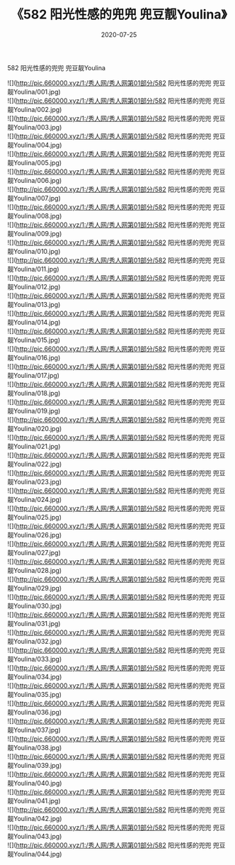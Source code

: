 ﻿---
layout: post
title:  《582 阳光性感的兜兜 兜豆靓Youlina》
date:   2020-07-25
img: http://pic.660000.xyz/1:/秀人网/秀人网第01部分/582 阳光性感的兜兜 兜豆靓Youlina/000.jpg
categories: [美女, 清纯, 唯美]
---

582 阳光性感的兜兜 兜豆靓Youlina

  ![](http://pic.660000.xyz/1:/秀人网/秀人网第01部分/582 阳光性感的兜兜 兜豆靓Youlina/001.jpg) <br> ![](http://pic.660000.xyz/1:/秀人网/秀人网第01部分/582 阳光性感的兜兜 兜豆靓Youlina/002.jpg) <br> ![](http://pic.660000.xyz/1:/秀人网/秀人网第01部分/582 阳光性感的兜兜 兜豆靓Youlina/003.jpg) <br> ![](http://pic.660000.xyz/1:/秀人网/秀人网第01部分/582 阳光性感的兜兜 兜豆靓Youlina/004.jpg) <br> ![](http://pic.660000.xyz/1:/秀人网/秀人网第01部分/582 阳光性感的兜兜 兜豆靓Youlina/005.jpg) <br> ![](http://pic.660000.xyz/1:/秀人网/秀人网第01部分/582 阳光性感的兜兜 兜豆靓Youlina/006.jpg) <br> ![](http://pic.660000.xyz/1:/秀人网/秀人网第01部分/582 阳光性感的兜兜 兜豆靓Youlina/007.jpg) <br> ![](http://pic.660000.xyz/1:/秀人网/秀人网第01部分/582 阳光性感的兜兜 兜豆靓Youlina/008.jpg) <br> ![](http://pic.660000.xyz/1:/秀人网/秀人网第01部分/582 阳光性感的兜兜 兜豆靓Youlina/009.jpg) <br> ![](http://pic.660000.xyz/1:/秀人网/秀人网第01部分/582 阳光性感的兜兜 兜豆靓Youlina/010.jpg) <br> ![](http://pic.660000.xyz/1:/秀人网/秀人网第01部分/582 阳光性感的兜兜 兜豆靓Youlina/011.jpg) <br> ![](http://pic.660000.xyz/1:/秀人网/秀人网第01部分/582 阳光性感的兜兜 兜豆靓Youlina/012.jpg) <br> ![](http://pic.660000.xyz/1:/秀人网/秀人网第01部分/582 阳光性感的兜兜 兜豆靓Youlina/013.jpg) <br> ![](http://pic.660000.xyz/1:/秀人网/秀人网第01部分/582 阳光性感的兜兜 兜豆靓Youlina/014.jpg) <br> ![](http://pic.660000.xyz/1:/秀人网/秀人网第01部分/582 阳光性感的兜兜 兜豆靓Youlina/015.jpg) <br> ![](http://pic.660000.xyz/1:/秀人网/秀人网第01部分/582 阳光性感的兜兜 兜豆靓Youlina/016.jpg) <br> ![](http://pic.660000.xyz/1:/秀人网/秀人网第01部分/582 阳光性感的兜兜 兜豆靓Youlina/017.jpg) <br> ![](http://pic.660000.xyz/1:/秀人网/秀人网第01部分/582 阳光性感的兜兜 兜豆靓Youlina/018.jpg) <br> ![](http://pic.660000.xyz/1:/秀人网/秀人网第01部分/582 阳光性感的兜兜 兜豆靓Youlina/019.jpg) <br> ![](http://pic.660000.xyz/1:/秀人网/秀人网第01部分/582 阳光性感的兜兜 兜豆靓Youlina/020.jpg) <br> ![](http://pic.660000.xyz/1:/秀人网/秀人网第01部分/582 阳光性感的兜兜 兜豆靓Youlina/021.jpg) <br> ![](http://pic.660000.xyz/1:/秀人网/秀人网第01部分/582 阳光性感的兜兜 兜豆靓Youlina/022.jpg) <br> ![](http://pic.660000.xyz/1:/秀人网/秀人网第01部分/582 阳光性感的兜兜 兜豆靓Youlina/023.jpg) <br> ![](http://pic.660000.xyz/1:/秀人网/秀人网第01部分/582 阳光性感的兜兜 兜豆靓Youlina/024.jpg) <br> ![](http://pic.660000.xyz/1:/秀人网/秀人网第01部分/582 阳光性感的兜兜 兜豆靓Youlina/025.jpg) <br> ![](http://pic.660000.xyz/1:/秀人网/秀人网第01部分/582 阳光性感的兜兜 兜豆靓Youlina/026.jpg) <br> ![](http://pic.660000.xyz/1:/秀人网/秀人网第01部分/582 阳光性感的兜兜 兜豆靓Youlina/027.jpg) <br> ![](http://pic.660000.xyz/1:/秀人网/秀人网第01部分/582 阳光性感的兜兜 兜豆靓Youlina/028.jpg) <br> ![](http://pic.660000.xyz/1:/秀人网/秀人网第01部分/582 阳光性感的兜兜 兜豆靓Youlina/029.jpg) <br> ![](http://pic.660000.xyz/1:/秀人网/秀人网第01部分/582 阳光性感的兜兜 兜豆靓Youlina/030.jpg) <br> ![](http://pic.660000.xyz/1:/秀人网/秀人网第01部分/582 阳光性感的兜兜 兜豆靓Youlina/031.jpg) <br> ![](http://pic.660000.xyz/1:/秀人网/秀人网第01部分/582 阳光性感的兜兜 兜豆靓Youlina/032.jpg) <br> ![](http://pic.660000.xyz/1:/秀人网/秀人网第01部分/582 阳光性感的兜兜 兜豆靓Youlina/033.jpg) <br> ![](http://pic.660000.xyz/1:/秀人网/秀人网第01部分/582 阳光性感的兜兜 兜豆靓Youlina/034.jpg) <br> ![](http://pic.660000.xyz/1:/秀人网/秀人网第01部分/582 阳光性感的兜兜 兜豆靓Youlina/035.jpg) <br> ![](http://pic.660000.xyz/1:/秀人网/秀人网第01部分/582 阳光性感的兜兜 兜豆靓Youlina/036.jpg) <br> ![](http://pic.660000.xyz/1:/秀人网/秀人网第01部分/582 阳光性感的兜兜 兜豆靓Youlina/037.jpg) <br> ![](http://pic.660000.xyz/1:/秀人网/秀人网第01部分/582 阳光性感的兜兜 兜豆靓Youlina/038.jpg) <br> ![](http://pic.660000.xyz/1:/秀人网/秀人网第01部分/582 阳光性感的兜兜 兜豆靓Youlina/039.jpg) <br> ![](http://pic.660000.xyz/1:/秀人网/秀人网第01部分/582 阳光性感的兜兜 兜豆靓Youlina/040.jpg) <br> ![](http://pic.660000.xyz/1:/秀人网/秀人网第01部分/582 阳光性感的兜兜 兜豆靓Youlina/041.jpg) <br> ![](http://pic.660000.xyz/1:/秀人网/秀人网第01部分/582 阳光性感的兜兜 兜豆靓Youlina/042.jpg) <br> ![](http://pic.660000.xyz/1:/秀人网/秀人网第01部分/582 阳光性感的兜兜 兜豆靓Youlina/043.jpg) <br> ![](http://pic.660000.xyz/1:/秀人网/秀人网第01部分/582 阳光性感的兜兜 兜豆靓Youlina/044.jpg) <br>